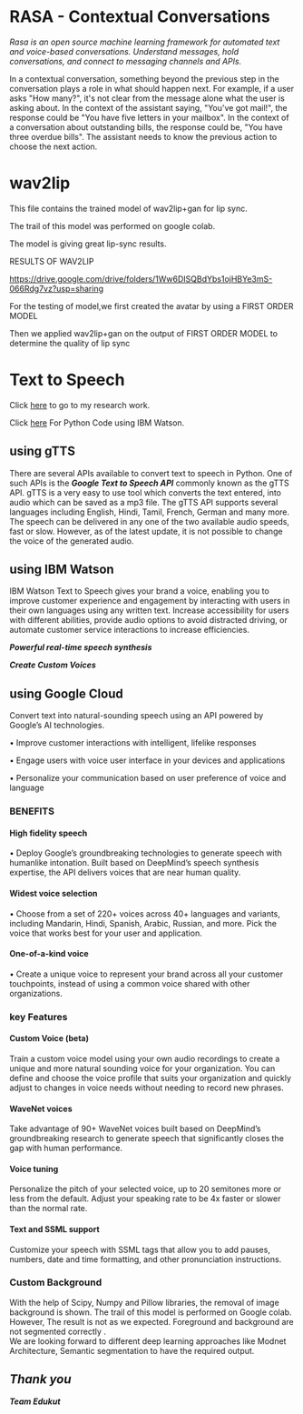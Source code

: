 # **RASA** - Contextual Conversations

*Rasa is an open source machine learning framework for automated text and voice-based conversations. Understand messages, hold conversations, and connect to messaging channels and APIs.*

In a contextual conversation, something beyond the previous step in the conversation plays a role in what should happen next. For example, if a user asks "How many?", it's not clear from the message alone what the user is asking about. In the context of the assistant saying, "You've got mail!", the response could be "You have five letters in your mailbox". In the context of a conversation about outstanding bills, the response could be, "You have three overdue bills". The assistant needs to know the previous action to choose the next action.





# wav2lip
This file contains the trained model of wav2lip+gan for lip sync.

The trail of this model was performed on google colab.

The model is giving great lip-sync results.




RESULTS OF WAV2LIP

https://drive.google.com/drive/folders/1Ww6DISQBdYbs1ojHBYe3mS-066Rdg7vz?usp=sharing 

For the testing of model,we first created the avatar by using a FIRST ORDER MODEL

Then we applied wav2lip+gan on the output of FIRST ORDER MODEL to determine the quality of lip sync

# Text to Speech

Click [here](https://1drv.ms/w/s!AizJCnD-csnlmpBn6wqHSzadf1LF8Q?e=57kfiL) to go to my research work.

Click [here](https://1drv.ms/u/s!AizJCnD-csnlmpBo8c_Q71cYR7Lafg) For Python Code using IBM Watson.


## using gTTS
There are several APIs available to convert text to speech in Python. One of such APIs is the ***Google Text to Speech API*** commonly known as the gTTS API. gTTS is a very easy to use tool which converts the text entered, into audio which can be saved as a mp3 file. The gTTS API supports several languages including English, Hindi, Tamil, French, German and many more. The speech can be delivered in any one of the two available audio speeds, fast or slow. However, as of the latest update, it is not possible to change the voice of the generated audio.

## using IBM Watson
IBM Watson Text to Speech gives your brand a voice, enabling you to improve customer experience and engagement by interacting with users in their own languages using any written text. Increase accessibility for users with different abilities, provide audio options to avoid distracted driving, or automate customer service interactions to increase efficiencies.

 ***Powerful real-time speech synthesis***

 ***Create Custom Voices***
 
 ## using Google Cloud
Convert text into natural-sounding speech using an API powered by Google’s AI technologies.

  •	Improve customer interactions with intelligent, lifelike responses

  •	Engage users with voice user interface in your devices and applications

  •	Personalize your communication based on user preference of voice and language
  
### BENEFITS
#### High fidelity speech
  •	Deploy Google’s groundbreaking technologies to generate speech with humanlike intonation. Built based on DeepMind’s speech synthesis expertise, the API delivers voices that are near human quality.
  
#### Widest voice selection
  •	Choose from a set of 220+ voices across 40+ languages and variants, including Mandarin, Hindi, Spanish, Arabic, Russian, and more. Pick the voice that works best for your user and application.

#### One-of-a-kind voice
  •	Create a unique voice to represent your brand across all your customer touchpoints, instead of using a common voice shared with other organizations.

### key Features
#### Custom Voice (beta)
Train a custom voice model using your own audio recordings to create a unique and more natural sounding voice for your organization. You can define and choose the voice profile that suits your organization and quickly adjust to changes in voice needs without needing to record new phrases.

#### WaveNet voices
Take advantage of 90+ WaveNet voices built based on DeepMind’s groundbreaking research to generate speech that significantly closes the gap with human performance.

#### Voice tuning
Personalize the pitch of your selected voice, up to 20 semitones more or less from the default. Adjust your speaking rate to be 4x faster or slower than the normal rate.

#### Text and SSML support
Customize your speech with SSML tags that allow you to add pauses, numbers, date and time formatting, and other pronunciation instructions.

### Custom Background
With the help of Scipy, Numpy and Pillow libraries, the removal of image background is shown.
The trail of this model is performed on Google colab.
However, The result is not as we expected. 
Foreground and background are not segmented correctly .  
We are looking forward to different deep learning approaches like Modnet Architecture, Semantic segmentation to have the required output.

## ***Thank you***
***Team Edukut***




